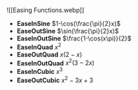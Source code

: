 ![[Easing Functions.webp]]
- **EaseInSine** $1-\cos(\frac{\pi}{2}x)$
- **EaseOutSine** $\sin(\frac{\pi}{2}x)$
- **EaseInOutSine** $\frac{1-\cos(x\pi)}{2}$
- **EaseInQuad** $x^2$
- **EaseOutQuad** $x(2-x)$
- **EaseInOutQuad** $x^2(3-2x)$
- **EaseInCubic** $x^3$
- **EaseOutCubic** $x^2-3x+3$
